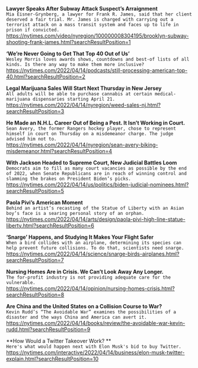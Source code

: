 **Lawyer Speaks After Subway Attack Suspect’s Arraignment**\
`Mia Eisner-Grynberg, a lawyer for Frank R. James, said that her client deserved a fair trial. Mr. James is charged with carrying out a terrorist attack on a mass transit system and faces up to life in prison if convicted.`\
https://nytimes.com/video/nyregion/100000008304195/brooklyn-subway-shooting-frank-james.html?searchResultPosition=1

**‘We’re Never Going to Get That Top 40 Out of Us’**\
`Wesley Morris loves awards shows, countdowns and best-of lists of all kinds. Is there any way to make them more inclusive?`\
https://nytimes.com/2022/04/14/podcasts/still-processing-american-top-40.html?searchResultPosition=2

**Legal Marijuana Sales Will Start Next Thursday in New Jersey**\
`All adults will be able to purchase cannabis at certain medical-marijuana dispensaries starting April 21.`\
https://nytimes.com/2022/04/14/nyregion/weed-sales-nj.html?searchResultPosition=3

**He Made an N.H.L. Career Out of Being a Pest. It Isn’t Working in Court.**\
`Sean Avery, the former Rangers hockey player, chose to represent himself in court on Thursday on a misdemeanor charge. The judge advised him not to.`\
https://nytimes.com/2022/04/14/nyregion/sean-avery-biking-misdemeanor.html?searchResultPosition=4

**With Jackson Headed to Supreme Court, New Judicial Battles Loom**\
`Democrats aim to fill as many court vacancies as possible by the end of 2022, when Senate Republicans are in reach of winning control and slamming the brakes on President Biden’s picks.`\
https://nytimes.com/2022/04/14/us/politics/biden-judicial-nominees.html?searchResultPosition=5

**Paola Pivi’s American Moment**\
`Behind an artist’s recasting of the Statue of Liberty with an Asian boy’s face is a searing personal story of an orphan.`\
https://nytimes.com/2022/04/14/arts/design/paola-pivi-high-line-statue-liberty.html?searchResultPosition=6

**‘Snarge’ Happens, and Studying It Makes Your Flight Safer**\
`When a bird collides with an airplane, determining its species can help prevent future collisions. To do that, scientists need snarge.`\
https://nytimes.com/2022/04/14/science/snarge-birds-airplanes.html?searchResultPosition=7

**Nursing Homes Are in Crisis. We Can’t Look Away Any Longer.**\
`The for-profit industry is not providing adequate care for the vulnerable. `\
https://nytimes.com/2022/04/14/opinion/nursing-homes-crisis.html?searchResultPosition=8

**Are China and the United States on a Collision Course to War?**\
`Kevin Rudd’s “The Avoidable War” examines the possibilities of a disaster and the ways China and America can avert it.`\
https://nytimes.com/2022/04/14/books/review/the-avoidable-war-kevin-rudd.html?searchResultPosition=9

**How Would a Twitter Takeover Work? **\
`Here's what would happen next with Elon Musk's bid to buy Twitter. `\
https://nytimes.com/interactive/2022/04/14/business/elon-musk-twitter-explain.html?searchResultPosition=10

